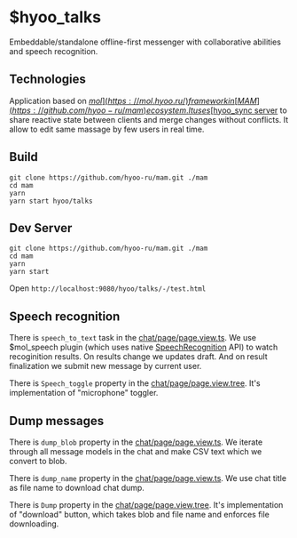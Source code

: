 # $hyoo_talks

Embeddable/standalone offline-first messenger with collaborative abilities and speech recognition.

## Technologies

Application based on [$mol](https://mol.hyoo.ru/) framework in [MAM](https://github.com/hyoo-ru/mam) ecosystem. It uses [$hyoo_sync server](https://github.com/hyoo-ru/sync.hyoo.ru) to share reactive state between clients and merge changes without conflicts. It allow to edit same massage by few users in real time.

## Build

```
git clone https://github.com/hyoo-ru/mam.git ./mam
cd mam
yarn
yarn start hyoo/talks
```

## Dev Server

```
git clone https://github.com/hyoo-ru/mam.git ./mam
cd mam
yarn
yarn start
```

Open `http://localhost:9080/hyoo/talks/-/test.html`

## Speech recognition

There is `speech_to_text` task in the [chat/page/page.view.ts](chat/page/page.view.ts#L271). We use $mol_speech plugin (which uses native [SpeechRecognition](https://developer.mozilla.org/en-US/docs/Web/API/SpeechRecognition) API) to watch recoginition results. On results change we updates draft. And on result finalization we submit new message by current user.

There is `Speech_toggle` property in the [chat/page/page.view.tree](chat/page/page.view.tree#L40). It's implementation of "microphone" toggler.

## Dump messages

There is `dump_blob` property in the [chat/page/page.view.ts](chat/page/page.view.ts#L227). We iterate through all message models in the chat and make CSV text which we convert to blob.

There is `dump_name` property in the [chat/page/page.view.ts](chat/page/page.view.ts#L253). We use chat title as file name to download chat dump.

There is `Dump` property in the [chat/page/page.view.tree](chat/page/page.view.tree#L15). It's implementation of "download" button, which takes blob and file name and enforces file downloading.
